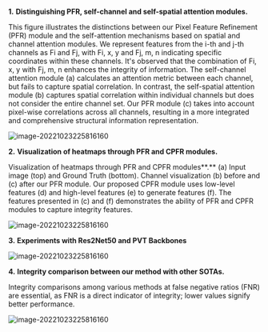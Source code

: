 **1.**   **Distinguishing PFR, self-channel and self-spatial attention modules.** 

This figure illustrates the distinctions between our Pixel Feature Refinement (PFR) module and the self-attention mechanisms based on spatial and channel attention modules. We represent features from the i-th and j-th channels as Fi and Fj, with Fi, x, y and Fj, m, n indicating specific coordinates within these channels. It's observed that the combination of Fi, x, y with Fj, m, n enhances the integrity of information. The self-channel attention module (a) calculates an attention metric between each channel, but fails to capture spatial correlation. In contrast, the self-spatial attention module (b) captures spatial correlation within individual channels but does not consider the entire channel set. Our PFR module (c) takes into account pixel-wise correlations across all channels, resulting in a more integrated and comprehensive structural information representation.

![image-20221023225816160](figs/fig1.png)



**2.**  **Visualization of heatmaps through PFR and CPFR modules.**

Visualization of heatmaps through PFR and CPFR modules**.** (a) Input image (top) and Ground Truth (bottom). Channel visualization (b) before and (c) after our PFR module. Our proposed CPFR module uses low-level features (d) and high-level features (e) to generate features (f). The features presented in (c) and (f) demonstrates the ability of PFR and CPFR modules to capture integrity features.

![image-20221023225816160](figs/fig2.png)

**3.**   **Experiments with Res2Net50 and PVT Backbones**

![image-20221023225816160](figs/fig3.png)





**4.**   **Integrity comparison between our method with other SOTAs.** 

Integrity comparisons among various methods at false negative ratios (FNR) are essential, as FNR is a direct indicator of integrity; lower values signify better performance.

![image-20221023225816160](figs/fig4.png)
